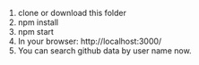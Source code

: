 1. clone or download this folder
2. npm install
3. npm start
4. In your browser: http://localhost:3000/
5. You can search github data by user name now.
